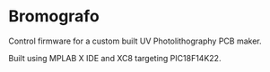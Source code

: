 # Bromografo
Control firmware for a custom built UV Photolithography PCB maker.

Built using MPLAB X IDE and XC8 targeting PIC18F14K22.
